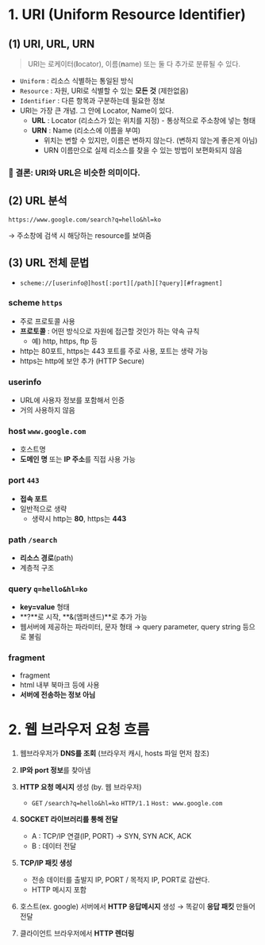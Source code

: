 # 1. URI (Uniform Resource Identifier)

## (1) URI, URL, URN

> URI는 로케이터(**l**ocator), 이름(**n**ame) 또는 둘 다 추가로 분류될 수 있다.

- `Uniform` : 리소스 식별하는 통일된 방식
- `Resource` : 자원, URI로 식별할 수 있는 **모든 것** (제한없음)
- `Identifier` : 다른 항목과 구분하는데 필요한 정보
- URI는 가장 큰 개념. 그 안에 Locator, Name이 있다.
    - **URL** : Locator (리소스가 있는 위치를 지정) - 통상적으로 주소창에 넣는 형태
    - **URN** : Name (리소스에 이름을 부여)
        - 위치는 변할 수 있지만, 이름은 변하지 않는다.  (변하지 않는게 좋은게 아님)
        - URN 이름만으로 실제 리소스를 찾을 수 있는 방법이 보편화되지 않음

### 🌟 결론: URI와 URL은 비슷한 의미이다.

## (2) URL 분석

`https://www.google.com/search?q=hello&hl=ko`

→ 주소창에 검색 시 해당하는 resource를 보여줌

## (3) URL 전체 문법

- `scheme://[userinfo@]host[:port][/path][?query][#fragment]`

### scheme `https`

- 주로 프로토콜 사용
- **프로토콜** : 어떤 방식으로 자원에 접근할 것인가 하는 약속 규칙
    - 예) http, https, ftp 등
- http는 80포트, https는 443 포트를 주로 사용, 포트는 생략 가능
- https는 http에 보안 추가 (HTTP Secure)

### userinfo

- URL에 사용자 정보를 포함해서 인증
- 거의 사용하지 않음

### host `www.google.com`

- 호스트명
- **도메인 명** 또는 **IP 주소**를 직접 사용 가능

### port `443`

- **접속 포트**
- 일반적으로 생략
    - 생략시 http는 **80**, https는 **443**

### path `/search`

- **리소스 경로**(path)
- 계층적 구조

### query `q=hello&hl=ko`

- **key=value** 형태
- **?**로 시작, **&(앰퍼샌드)**로 추가 가능
- 웹서버에 제공하는 파라미터, 문자 형태 → query parameter, query string 등으로 불림

### fragment

- fragment
- html 내부 북마크 등에 사용
- **서버에 전송하는 정보 아님**

# 2. 웹 브라우저 요청 흐름

1. 웹브라우저가 **DNS를 조회** (브라우저 캐시, hosts 파일 먼저 참조)
2. **IP와 port 정보**를 찾아냄
3. **HTTP 요청 메시지** 생성 (by. 웹 브라우저)
    - `GET` `/search?q=hello&hl=ko` `HTTP/1.1`
    `Host: www.google.com`
4. **SOCKET 라이브러리를 통해 전달**
    - A : TCP/IP 연결(IP, PORT) → SYN, SYN ACK, ACK
    - B : 데이터 전달
5. **TCP/IP 패킷 생성**
    - 전송 데이터를 출발지 IP, PORT / 목적지 IP, PORT로 감싼다.
    - HTTP 메시지 포함
    
6. 호스트(ex. google) 서버에서 **HTTP 응답메시지** 생성 → 똑같이 **응답 패킷** 만들어 전달

7. 클라이언트 브라우저에서 **HTTP 렌더링**
